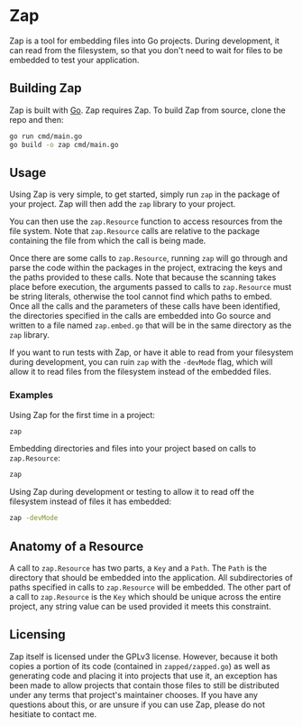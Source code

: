 # Zap
Zap is a tool for embedding files into Go projects. During development, it can
read from the filesystem, so that you don't need to wait for files to be 
embedded to test your application.

## Building Zap
Zap is built with [Go](https://golang.org/). Zap requires Zap. To build Zap
from source, clone the repo and then:
``` bash
go run cmd/main.go
go build -o zap cmd/main.go
```

## Usage
Using Zap is very simple, to get started, simply run `zap` in the package of
your project. Zap will then add the `zap` library to your project. 

You can then use the `zap.Resource` function to access resources from the file
system. Note that `zap.Resource` calls are relative to the package containing
the file from which the call is being made.

Once there are some calls to `zap.Resource`, running `zap` will go through and
parse the code within the packages in the project, extracing the keys and
the paths provided to these calls. Note that because the scanning takes place 
before execution, the arguments passed to calls to `zap.Resource` must be 
string literals, otherwise the tool cannot find which paths to embed. Once all
the calls and the parameters of these calls have been identified, the
directories specified in the calls are embedded into Go source and written to
a file named `zap.embed.go` that will be in the same directory as the `zap`
library.

If you want to run tests with Zap, or have it able to read from your filesystem
during development, you can ruin `zap` with the `-devMode` flag, which will
allow it to read files from the filesystem instead of the embedded files.

### Examples
Using Zap for the first time in a project:
``` bash
zap
```

Embedding directories and files into your project based on calls to 
`zap.Resource`:
```bash
zap
```

Using Zap during development or testing to allow it to read off the filesystem
instead of files it has embedded:
```bash
zap -devMode
```

## Anatomy of a Resource
A call to `zap.Resource` has two parts, a `Key` and a `Path`. The `Path` is the
directory that should be embedded into the application. All subdirectories of
paths specified in calls to `zap.Resource` will be embedded. The other part of
a call to `zap.Resource` is the `Key` which should be unique across the entire
project, any string value can be used provided it meets this constraint.

## Licensing
Zap itself is licensed under the GPLv3 license. However, because it both copies
a portion of its code (contained in `zapped/zapped.go`) as well as generating
code and placing it into projects that use it, an exception has been made to 
allow projects that contain those files to still be distributed under any terms
that project's maintainer chooses. If you have any questions about this, or
are unsure if you can use Zap, please do not hesitiate to contact me.